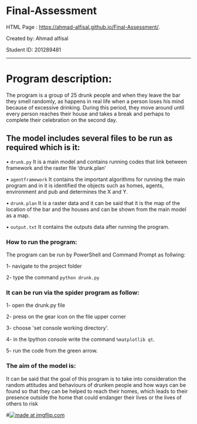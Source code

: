 # Final-Assessment

HTML Page : https://ahmad-alfisal.github.io/Final-Assessment/.

Created by: Ahmad alfisal 

Student ID: 201289481
________________________________________
# Program description:

The program is a group of 25 drunk people and when they leave the bar they smell randomly, as happens in real life when a person loses his mind because of excessive drinking. During this period, they move around until every person reaches their house and takes a break and perhaps to complete their celebration on the second day.

 ## The model includes several files to be run as required which is it:
 
•	`drunk.py` It is a main model and contains running codes that link between framework and the raster file ‘drunk.plan’

•	`agentframework` It contains the important algorithms for running the main program and in it  is identified  the objects such as homes, agents, environment and pub and determines the X and Y.

•	`drunk.plan` It is a raster data and it can be said that it is the map of the location of the bar and the houses and can be shown from the main model as a map.

•	`output.txt` It contains the outputs data after running the program.

### How to run the program:

The program can be run by PowerShell and Command Prompt as follwing:

1- navigate to the project folder

2- type the command `python drunk.py`

### It can be run via the spider program as follow:

1- open the drunk.py file

2- press on the gear icon on the file upper corner

3- choose 'set console working directory'.

4- in the Ipython console write the command `%matplotlib qt`.

5- run the code from the green arrow.

### The aim of the model is:

It can be said that the goal of this program is to take into consideration the random attitudes and behaviours of drunken people and how ways can be found so that they can be helped to reach their homes, which leads to their presence outside the home that could endanger their lives or the lives of others to risk



#<a href="https://imgflip.com/gif/3mtsrl"><img src="https://i.imgflip.com/3mtsrl.gif" title="made at imgflip.com"/></a>
